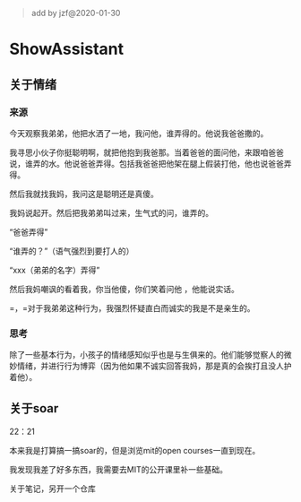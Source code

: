 >add by jzf@2020-01-30

# ShowAssistant 

## 关于情绪
### 来源

今天观察我弟弟，他把水洒了一地，我问他，谁弄得的。他说我爸爸撒的。

我寻思小伙子你挺聪明啊，就把他抱到我爸那。当着爸爸的面问他，来跟咱爸爸说，谁弄的水。他说爸爸弄得。包括我爸爸把他架在腿上假装打他，他也说爸爸弄得。

然后我就找我妈，我问这是聪明还是真傻。

我妈说起开。然后把我弟弟叫过来，生气式的问，谁弄的。

“爸爸弄得”

“谁弄的？”（语气强烈到要打人的）

“xxx（弟弟的名字）弄得”

然后我妈嘲讽的看着我，你当他傻，你们笑着问他 ，他能说实话。

=，=对于我弟弟这种行为，我强烈怀疑直白而诚实的我是不是亲生的。

###  思考

除了一些基本行为，小孩子的情绪感知似乎也是与生俱来的。他们能够觉察人的微妙情绪，并进行行为博弈（因为他如果不诚实回答我妈，那是真的会挨打且没人护着他）。

## 关于soar

22：21 

本来我是打算搞一搞soar的，但是浏览mit的open courses一直到现在。

我发现我差了好多东西，我需要去MIT的公开课里补一些基础。

关于笔记，另开一个仓库
